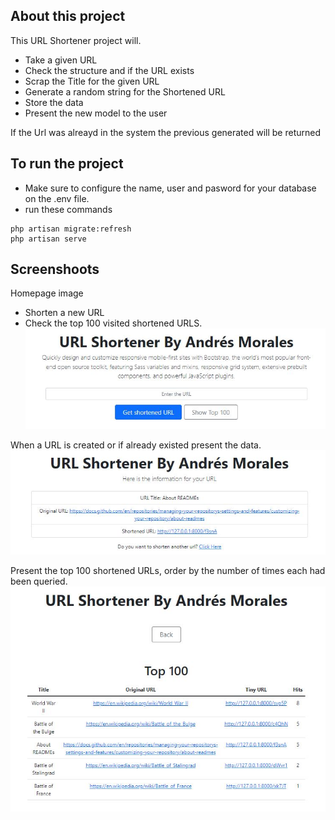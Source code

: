 ## About this project

This URL Shortener project will.

- Take a given URL
- Check the structure and if the URL exists
- Scrap the Title for the given URL
- Generate a random string for the Shortened URL
- Store the data
- Present the new model to the user

If the Url was alreayd in the system the previous generated will be returned

## To run the project

- Make sure to configure the name, user and pasword for your database on the .env file.
- run these commands
```
php artisan migrate:refresh
php artisan serve
```

## Screenshoots

Homepage image
- Shorten a new URL
- Check the top 100 visited shortened URLS.
![Homepage](readme_images/home.jpg)

When a URL is created or if already existed present the data.
![New tinyURL](readme_images/New_URL.JPG)

Present the top 100 shortened URLs, order by the number of times each had been queried.
![Homepage](readme_images/top100.jpg)
